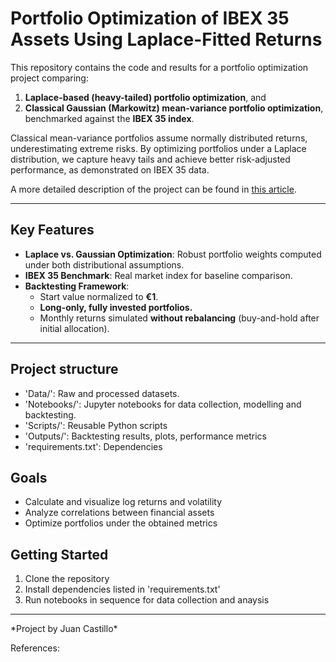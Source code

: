 # Portfolio Optimization of IBEX 35 Assets Using Laplace-Fitted Returns



This repository contains the code and results for a portfolio optimization project comparing:
1. **Laplace-based (heavy-tailed) portfolio optimization**, and
2. **Classical Gaussian (Markowitz) mean-variance portfolio optimization**,  
benchmarked against the **IBEX 35 index**.

Classical mean-variance portfolios assume normally distributed returns, underestimating extreme risks.
By optimizing portfolios under a Laplace distribution, we capture heavy tails and achieve better risk-adjusted performance, as demonstrated on IBEX 35 data.

A more detailed description of the project can be found in [this article](https://medium.com/@juan.castillo.sanz/portfolio-optimization-of-ibex-35-assets-using-laplace-fitted-returns-ea35ab0c349b).

---

## **Key Features**
- **Laplace vs. Gaussian Optimization**: Robust portfolio weights computed under both distributional assumptions.
- **IBEX 35 Benchmark**: Real market index for baseline comparison.
- **Backtesting Framework**:
  - Start value normalized to **€1**.
  - **Long-only, fully invested portfolios.**
  - Monthly returns simulated **without rebalancing** (buy-and-hold after initial allocation).


---

## Project structure



* 'Data/': Raw and processed datasets.
* 'Notebooks/': Jupyter notebooks for data collection, modelling and backtesting.
* 'Scripts/': Reusable Python scripts
* 'Outputs/':  Backtesting results, plots, performance metrics
* 'requirements.txt':  Dependencies


## Goals



* Calculate and visualize log returns and volatility
* Analyze correlations between financial assets
* Optimize portfolios under the obtained metrics



## Getting Started



1. Clone the repository
2. Install dependencies listed in 'requirements.txt'
3. Run notebooks in sequence for data collection and anaysis



----



\*Project by Juan Castillo\*



References:




